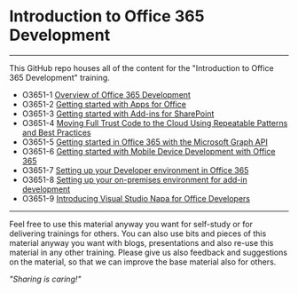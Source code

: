 # Introduction to Office 365 Development #

----------

This GitHub repo houses all of the content for the "Introduction to Office 365 Development" training.


- O3651-1 [Overview of Office 365 Development](O3651-1%20Overview%20of%20Office%20365%20Development)
- O3651-2 [Getting started with Apps for Office](O3651-2%20Getting%20started%20with%20Apps%20for%20Office)
- O3651-3 [Getting started with Add-ins for SharePoint](O3651-3%20Getting%20started%20with%20Add-ins%20for%20SharePoint)
- O3651-4 [Moving Full Trust Code to the Cloud Using Repeatable Patterns and Best Practices](O3651-4%20Moving%20Full%20Trust%20Code%20to%20the%20cloud%20using%20repeatable%20patterns%20and%20best%20practices)
- O3651-5 [Getting started in Office 365 with the Microsoft Graph API](O3651-5%20Getting%20started%20in%20Office%20365%20with%20the%20Microsoft%20Graph%20API)
- O3651-6 [Getting started with Mobile  Device Development with Office 365](O3651-6%20Mobile)
- O3651-7 [Setting up your Developer environment in Office 365](O3651-7%20Setting%20up%20your%20Developer%20environment%20in%20Office%20365)
- O3651-8 [Setting up your on-premises environment for add-in development](O3651-8%20Setting%20up%20your%20on-premises%20environment%20for%20add-in%20development)
- O3651-9 [Introducing Visual Studio Napa for Office Developers](O3651-9%20Introducing%20Visual%20Studio%20NAPA%20for%20Office%20Developers)

----------

Feel free to use this material anyway you want for self-study or for delivering trainings for others. You can also use bits and pieces of this material anyway you want with blogs, presentations and also re-use this material in any other training. Please give us also feedback and suggestions on the material, so that we can improve the base material also for others. 

*"Sharing is caring!"*
